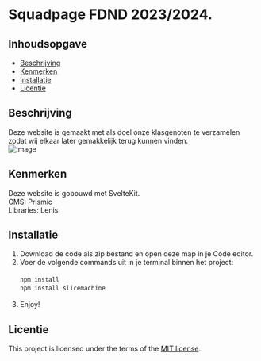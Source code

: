 # Squadpage FDND 2023/2024.

## Inhoudsopgave

  * [Beschrijving](#beschrijving)
  * [Kenmerken](#kenmerken)
  * [Installatie](#installatie)
  * [Licentie](#licentie)

## Beschrijving
Deze website is gemaakt met als doel onze klasgenoten te verzamelen zodat wij elkaar later gemakkelijk terug kunnen vinden.
<br>
![image](https://github.com/milanrolie/your-tribe-for-life-squad-page/assets/112857190/50c9871b-a4f7-4275-a189-685e41ed1d2d)

  
## Kenmerken
  Deze website is gobouwd met SvelteKit. <br>
  CMS: Prismic<br>
  Libraries: Lenis

## Installatie

1. Download de code als zip bestand en open deze map in je Code editor.
2. Voer de volgende commands uit in je terminal binnen het project: <br><br>
   `npm install`<br>
   `npm install slicemachine`<br><br>
3. Enjoy!

## Licentie

This project is licensed under the terms of the [MIT license](./LICENSE).


